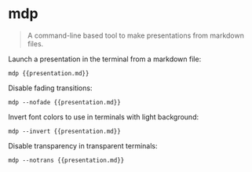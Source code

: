 mdp
===

> A command-line based tool to make presentations from markdown files.

Launch a presentation in the terminal from a markdown file:

    mdp {{presentation.md}}

Disable fading transitions:

    mdp --nofade {{presentation.md}}

Invert font colors to use in terminals with light background:

    mdp --invert {{presentation.md}}

Disable transparency in transparent terminals:

    mdp --notrans {{presentation.md}}
